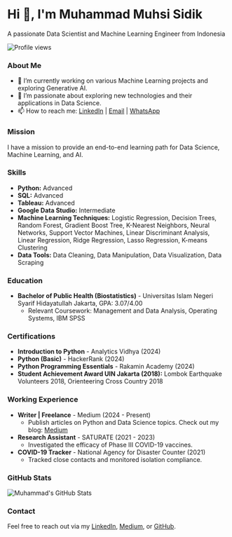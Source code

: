 # Hi 👋, I'm Muhammad Muhsi Sidik

A passionate Data Scientist and Machine Learning Engineer from Indonesia

![Profile views](https://komarev.com/ghpvc/?username=MuhammadMuhsiSidik&label=Profile%20views&color=0e75b6&style=flat) 

### About Me
- 🔭 I’m currently working on various Machine Learning projects and exploring Generative AI.
- 🌱 I’m passionate about exploring new technologies and their applications in Data Science.
- 📫 How to reach me: [LinkedIn](https://www.linkedin.com/in/muhammad-muhsi-sidik26) | [Email](mailto:gmuhsisidik@gmail.com) | [WhatsApp](http://wa.me/6289698885045)

### Mission
I have a mission to provide an end-to-end learning path for Data Science, Machine Learning, and AI.

### Skills
- **Python:** Advanced
- **SQL:** Advanced
- **Tableau:** Advanced
- **Google Data Studio:** Intermediate
- **Machine Learning Techniques:** Logistic Regression, Decision Trees, Random Forest, Gradient Boost Tree, K-Nearest Neighbors, Neural Networks, Support Vector Machines, Linear Discriminant Analysis, Linear Regression, Ridge Regression, Lasso Regression, K-means Clustering
- **Data Tools:** Data Cleaning, Data Manipulation, Data Visualization, Data Scraping

### Education
- **Bachelor of Public Health (Biostatistics)** - Universitas Islam Negeri Syarif Hidayatullah Jakarta, GPA: 3.07/4.00
  - Relevant Coursework: Management and Data Analysis, Operating Systems, IBM SPSS

### Certifications
- **Introduction to Python** - Analytics Vidhya (2024)
- **Python (Basic)** - HackerRank (2024)
- **Python Programming Essentials** - Rakamin Academy (2024)
- **Student Achievement Award UIN Jakarta (2018):** Lombok Earthquake Volunteers 2018, Orienteering Cross Country 2018

### Working Experience
- **Writer | Freelance** - Medium (2024 - Present)
  - Publish articles on Python and Data Science topics. Check out my blog: [Medium](https://medium.com/@gmuhsisidik)
- **Research Assistant** - SATURATE (2021 - 2023)
  - Investigated the efficacy of Phase III COVID-19 vaccines.
- **COVID-19 Tracker** - National Agency for Disaster Counter (2021)
  - Tracked close contacts and monitored isolation compliance.

### GitHub Stats
![Muhammad's GitHub Stats](https://github-readme-stats.vercel.app/api?username=MuhammadMuhsiSidik&show_icons=true&theme=radical)

### Contact
Feel free to reach out via my [LinkedIn](https://www.linkedin.com/in/muhammad-muhsi-sidik26), [Medium](https://medium.com/@gmuhsisidik), or [GitHub](https://github.com/MuhammadMuhsiSidik).
